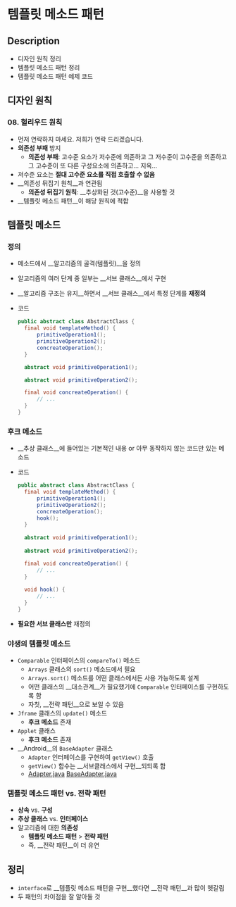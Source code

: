 # 템플릿 메소드 패턴

## Description

- 디자인 원칙 정리
- 템플릿 메소드 패턴 정리
- 템플릿 메소드 패턴 예제 코드

## 디자인 원칙

### 08. 헐리우드 원칙

- 먼저 연락하지 마세요. 저희가 연락 드리겠습니다.
- __의존성 부패__ 방지
  - __의존성 부패__: 고수준 요소가 저수준에 의존하고 그 저수준이 고수준을 의존하고 그 고수준이 또 다른 구성요소에 의존하고… 지옥...
- 저수준 요소는 __절대 고수준 요소를 직접 호출할 수 없음__
- __의존성 뒤집기 원칙__과 연관됨
  - __의존성 뒤집기 원칙__: __추상화된 것(고수준)__을 사용할 것
- __템플릿 메소드 패턴__이 해당 원칙에 적합

## 템플릿 메소드

### 정의

- 메소드에서 __알고리즘의 골격(템플릿)__을 정의

- 알고리즘의 여러 단계 중 일부는 __서브 클래스__에서 구현

- __알고리즘 구조는 유지__하면서 __서브 클래스__에서 특정 단계를 __재정의__

- 코드

  ```java
  public abstract class AbstractClass {
  	final void templateMethod() {
      	primitiveOperation1();
      	primitiveOperation2();
      	concreateOperation();
  	}

  	abstract void primitiveOperation1();

  	abstract void primitiveOperation2();

  	final void concreateOperation() {
      	// ...
  	}
  }
  ```



### 후크 메소드

- __추상 클래스__에 들어있는 기본적인 내용 or 아무 동작하지 않는 코드만 있는 메소드

- 코드

  ``` java
  public abstract class AbstractClass {
  	final void templateMethod() {
      	primitiveOperation1();
      	primitiveOperation2();
      	concreateOperation();
      	hook();
  	}
    
  	abstract void primitiveOperation1();
    
  	abstract void primitiveOperation2();

  	final void concreateOperation() {
      	// ...
  	}
    
  	void hook() {
  		// ...
  	}
  }
  ```

- __필요한 서브 클래스만__ 재정의


### 야생의 템플릿 메소드

- `Comparable` 인터페이스의 `compareTo()` 메소드
  - `Arrays` 클래스의 `sort()` 메소드에서 필요
  - `Arrays.sort()` 메소드를 어떤 클래스에서든 사용 가능하도록 설계
  - 어떤 클래스의 __대소관계__가 필요했기에 `Comparable` 인터페이스를 구현하도록 함
  - 자칫, __전략 패턴__으로 보일 수 있음
- `Jframe` 클래스의 `update()` 메소드
  - __후크 메소드__ 존재
- `Applet` 클래스
  - __후크 메소드__ 존재
- __Android__의 `BaseAdapter` 클래스
  - `Adapter` 인터페이스를 구현하여 `getView()` 호출
  - `getView()` 함수는 __서브클래스에서 구현__되되록 함
  - [Adapter.java](https://github.com/android/platform_frameworks_base/blob/master/core/java/android/widget/Adapter.java) [BaseAdapter.java](https://android.googlesource.com/platform/frameworks/base/+/master/core/java/android/widget/BaseAdapter.java)


### 템플릿 메소드 패턴 vs. 전략 패턴

- __상속__ vs. __구성__
- __추상 클래스__ vs. __인터페이스__
- 알고리즘에 대한 __의존성__
  - __템플릿 메소드 패턴__ > __전략 패턴__
  - 즉, __전략 패턴__이 더 유연

## 정리

- `interface`로 __템플릿 메소드 패턴을 구현__했다면 __전략 패턴__과 많이 헷갈림
- 두 패턴의 차이점을 잘 알아둘 것
